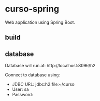 # curso-spring
Web application using Spring Boot.

## build


## database
Database will run at: http://localhost:8096/h2

Connect to database using:
* JDBC URL: jdbc:h2:file:~/curso
* User: sa
* Password: